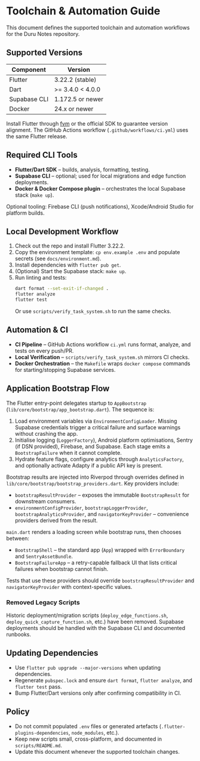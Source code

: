 # Toolchain & Automation Guide

This document defines the supported toolchain and automation workflows for the Duru Notes repository.

## Supported Versions
| Component | Version |
| --- | --- |
| Flutter | 3.22.2 (stable) |
| Dart | >= 3.4.0 < 4.0.0 |
| Supabase CLI | 1.172.5 or newer |
| Docker | 24.x or newer |

Install Flutter through [fvm](https://fvm.app/) or the official SDK to guarantee version alignment. The GitHub Actions workflow (`.github/workflows/ci.yml`) uses the same Flutter release.

## Required CLI Tools
- **Flutter/Dart SDK** – builds, analysis, formatting, testing.
- **Supabase CLI** – optional; used for local migrations and edge function deployments.
- **Docker & Docker Compose plugin** – orchestrates the local Supabase stack (`make up`).

Optional tooling: Firebase CLI (push notifications), Xcode/Android Studio for platform builds.

## Local Development Workflow
1. Check out the repo and install Flutter 3.22.2.
2. Copy the environment template: `cp env.example .env` and populate secrets (see `docs/environment.md`).
3. Install dependencies with `flutter pub get`.
4. (Optional) Start the Supabase stack: `make up`.
5. Run linting and tests:
   ```bash
   dart format --set-exit-if-changed .
   flutter analyze
   flutter test
   ```
   Or use `scripts/verify_task_system.sh` to run the same checks.

## Automation & CI
- **CI Pipeline** – GitHub Actions workflow `ci.yml` runs format, analyze, and tests on every push/PR.
- **Local Verification** – `scripts/verify_task_system.sh` mirrors CI checks.
- **Docker Orchestration** – the `Makefile` wraps `docker compose` commands for starting/stopping Supabase services.

## Application Bootstrap Flow
The Flutter entry-point delegates startup to `AppBootstrap` (`lib/core/bootstrap/app_bootstrap.dart`). The sequence is:

1. Load environment variables via `EnvironmentConfigLoader`. Missing Supabase credentials trigger a critical failure and surface warnings without crashing the app.
2. Initialise logging (`LoggerFactory`), Android platform optimisations, Sentry (if DSN provided), Firebase, and Supabase. Each stage emits a `BootstrapFailure` when it cannot complete.
3. Hydrate feature flags, configure analytics through `AnalyticsFactory`, and optionally activate Adapty if a public API key is present.

Bootstrap results are injected into Riverpod through overrides defined in `lib/core/bootstrap/bootstrap_providers.dart`. Key providers include:

- `bootstrapResultProvider` – exposes the immutable `BootstrapResult` for downstream consumers.
- `environmentConfigProvider`, `bootstrapLoggerProvider`, `bootstrapAnalyticsProvider`, and `navigatorKeyProvider` – convenience providers derived from the result.

`main.dart` renders a loading screen while bootstrap runs, then chooses between:

- `BootstrapShell` – the standard app (`App`) wrapped with `ErrorBoundary` and `SentryAssetBundle`.
- `BootstrapFailureApp` – a retry-capable fallback UI that lists critical failures when bootstrap cannot finish.

Tests that use these providers should override `bootstrapResultProvider` and `navigatorKeyProvider` with context-specific values.

### Removed Legacy Scripts
Historic deployment/migration scripts (`deploy_edge_functions.sh`, `deploy_quick_capture_function.sh`, etc.) have been removed. Supabase deployments should be handled with the Supabase CLI and documented runbooks.

## Updating Dependencies
- Use `flutter pub upgrade --major-versions` when updating dependencies.
- Regenerate `pubspec.lock` and ensure `dart format`, `flutter analyze`, and `flutter test` pass.
- Bump Flutter/Dart versions only after confirming compatibility in CI.

## Policy
- Do not commit populated `.env` files or generated artefacts (`.flutter-plugins-dependencies`, `node_modules`, etc.).
- Keep new scripts small, cross-platform, and documented in `scripts/README.md`.
- Update this document whenever the supported toolchain changes.
